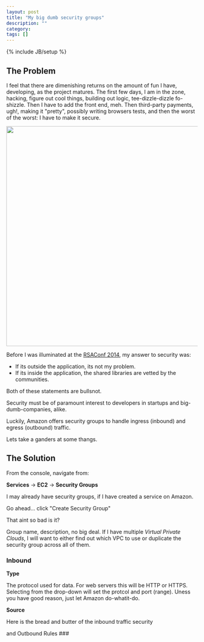 ```yaml
---
layout: post
title: "My big dumb security groups"
description: ""
category: 
tags: []
---
```

{% include JB/setup %}

## The Problem ##

I feel that there are dimenishing returns on the amount of
fun I have, developing, as the project matures.  The first few days, I am in the zone,
hacking, figure out cool things, building out logic, tee-dizzle-dizzle
fo-shizzle.  Then I have to add the front end, meh.  Then third-party payments, ugh!, making it "pretty", possibly writing
browsers tests, and then the worst of the worst: I have to make it secure.

<img style="width: 580px"
src="http://s.quickmeme.com/img/b7/b7f9874f63c8e286f480801395e134a06409ebb52ba634e1d986d7620c0c2cbf.jpg"
/>

Before I was illuminated at the [RSAConf 2014](https://www.rsaconference.com/ "NSA All the Way"), my answer to security was:

+ If its outside the application, its not my problem.
+ If its inside the application, the shared libraries are vetted by the
communities.

Both of these statements are bullsnot.

Security must be of paramount interest to developers in startups and
big-dumb-companies, alike.

Luckily, Amazon offers security groups to handle ingress (inbound) and egress
(outbound) traffic.  

Lets take a ganders at some thangs.

## The Solution ##

From the console, navigate from:

__Services__ &rarr; __EC2__ &rarr; __Security Groups__

I may already have security groups, if I have created a service on Amazon.

Go ahead... click "Create Security Group"

That aint so bad is it?

Group name, description, no big deal. If I have multiple _Virtual Private
Clouds_, I will want to either find out which VPC to use or duplicate the
security group across all of them.

### Inbound ### 

__Type__

The protocol used for data. For web servers this will be HTTP or HTTPS.
Selecting from the drop-down will set the protcol and port (range).  Uness you
have good reason, just let Amazon do-whatit-do.

__Source__

Here is the bread and butter of the inbound traffic security

and Outbound Rules ###


